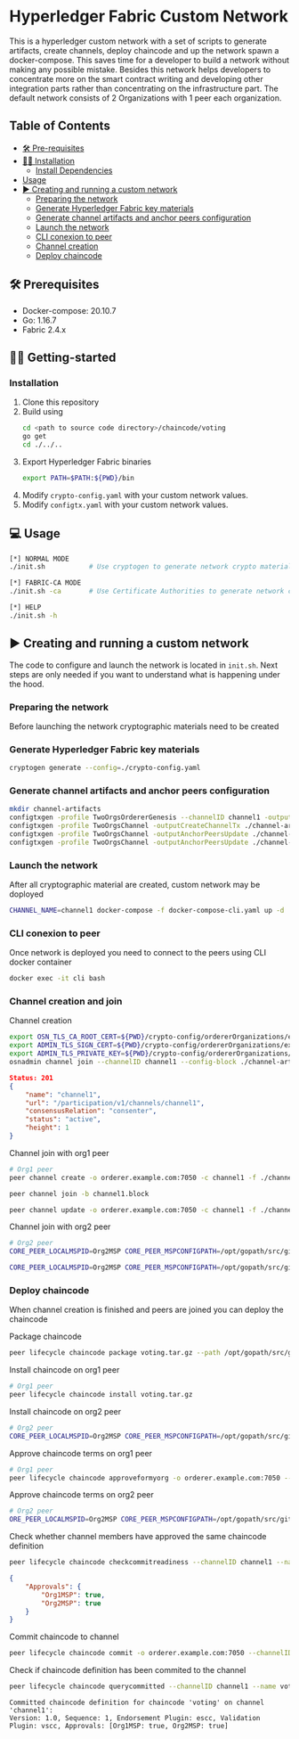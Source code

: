 # Hyperledger Fabric Custom Network

This is a hyperledger custom network with a set of scripts to generate artifacts, create channels, deploy chaincode and up the network spawn a docker-compose. This saves time for a developer to build a network without making any possible mistake. Besides this network helps developers to concentrate more on the smart contract writing and developing other integration parts rather than concentrating on the infrastructure part. The default network consists of 2 Organizations with 1 peer each organization.


## Table of Contents

- [🛠️ Pre-requisites](#🛠️-prequisites)
- [👨‍💻 Installation](#👨‍💻-getting-started)
  - [Install Dependencies](#installation)
- [Usage](#💻usage)
- [▶️ Creating and running a custom network](#▶️-creating-and-running-a-custom-network)
  - [Preparing the network](#preparing-the-network)  
  - [Generate Hyperledger Fabric key materials](#generate-hyperledger-fabric-key-materials)  
  - [Generate channel artifacts and anchor peers configuration](#generate-channel-artifacts-and-anchor-peers-configuration)  
  - [Launch the network](#launch-the-network)  
  - [CLI conexion to peer](#cli-conexion-to-peer)  
  - [Channel creation](#channel-creation)  
  - [Deploy chaincode](#deploy-chaincode)

## 🛠️ Prerequisites

- Docker-compose: 20.10.7
- Go: 1.16.7
- Fabric 2.4.x

## 👨‍💻 Getting-started

### Installation

1. Clone this repository
2. Build using 
    ```sh
    cd <path to source code directory>/chaincode/voting
    go get
    cd ./../..
    ```
3. Export Hyperledger Fabric binaries
    ```sh
    export PATH=$PATH:${PWD}/bin
    ``` 
4. Modify `crypto-config.yaml` with your custom network values.
5. Modify `configtx.yaml` with your custom network values.


## 💻 Usage

```sh
[*] NORMAL MODE
./init.sh           # Use cryptogen to generate network crypto materials 

[*] FABRIC-CA MODE
./init.sh -ca       # Use Certificate Authorities to generate network crypto materials

[*] HELP
./init.sh -h

```

## ▶️ Creating and running a custom network

The code to configure and launch the network is located in `init.sh`. Next steps are only needed if you want to understand what is happening under the hood.

### Preparing the network

Before launching the network cryptographic materials need to be created

### Generate Hyperledger Fabric key materials 

```sh
cryptogen generate --config=./crypto-config.yaml
```

### Generate channel artifacts and anchor peers configuration

```sh
mkdir channel-artifacts
configtxgen -profile TwoOrgsOrdererGenesis --channelID channel1 -outputBlock ./channel-artifacts/genesis_block.pb
configtxgen -profile TwoOrgsChannel -outputCreateChannelTx ./channel-artifacts/channel.tx --channelID channel1
configtxgen -profile TwoOrgsChannel -outputAnchorPeersUpdate ./channel-artifacts/Org1MSPanchors.tx --channelID channel1 -asOrg Org1MSP
configtxgen -profile TwoOrgsChannel -outputAnchorPeersUpdate ./channel-artifacts/Org2MSPanchors.tx --channelID channel1 -asOrg Org2MSP
```

### Launch the network

After all cryptographic material are created, custom network may be doployed

```sh
CHANNEL_NAME=channel1 docker-compose -f docker-compose-cli.yaml up -d
```

### CLI conexion to peer

Once network is deployed you need to connect to the peers using CLI docker container

```sh
docker exec -it cli bash
```

### Channel creation and join
Channel creation
```sh
export OSN_TLS_CA_ROOT_CERT=${PWD}/crypto-config/ordererOrganizations/example.com/tlsca/tlsca.example.com-cert.pem
export ADMIN_TLS_SIGN_CERT=${PWD}/crypto-config/ordererOrganizations/example.com/users/Admin@example.com/tls/client.crt
export ADMIN_TLS_PRIVATE_KEY=${PWD}/crypto-config/ordererOrganizations/example.com/users/Admin@example.com/tls/client.key
osnadmin channel join --channelID channel1 --config-block ./channel-artifacts/genesis_block.pb -o localhost:7049 --ca-file $OSN_TLS_CA_ROOT_CERT --client-cert $ADMIN_TLS_SIGN_CERT --client-key $ADMIN_TLS_PRIVATE_KEY
```

```json
Status: 201
{
	"name": "channel1",
	"url": "/participation/v1/channels/channel1",
	"consensusRelation": "consenter",
	"status": "active",
	"height": 1
}
```

Channel join with org1 peer
```sh
# Org1 peer
peer channel create -o orderer.example.com:7050 -c channel1 -f ./channel-artifacts/channel.tx --tls true --cafile /opt/gopath/src/github.com/hyperledger/fabric/peer/crypto/ordererOrganizations/example.com/tlsca/tlsca.example.com-cert.pem 

peer channel join -b channel1.block

peer channel update -o orderer.example.com:7050 -c channel1 -f ./channel-artifacts/Org1MSPanchors.tx --tls --cafile /opt/gopath/src/github.com/hyperledger/fabric/peer/crypto/ordererOrganizations/example.com/tlsca/tlsca.example.com-cert.pem
```

Channel join with org2 peer
```sh
# Org2 peer
CORE_PEER_LOCALMSPID=Org2MSP CORE_PEER_MSPCONFIGPATH=/opt/gopath/src/github.com/hyperledger/fabric/peer/crypto/peerOrganizations/org2.example.com/users/Admin@org2.example.com/msp CORE_PEER_ADDRESS=peer0.org2.example.com:7051 CORE_PEER_TLS_ROOTCERT_FILE=/opt/gopath/src/github.com/hyperledger/fabric/peer/crypto/peerOrganizations/org2.example.com/tlsca/tlsca.org2.example.com-cert.pem peer channel join -b ./channel1.block

CORE_PEER_LOCALMSPID=Org2MSP CORE_PEER_MSPCONFIGPATH=/opt/gopath/src/github.com/hyperledger/fabric/peer/crypto/peerOrganizations/org2.example.com/users/Admin@org2.example.com/msp CORE_PEER_ADDRESS=peer0.org2.example.com:7051 CORE_PEER_TLS_ROOTCERT_FILE=/opt/gopath/src/github.com/hyperledger/fabric/peer/crypto/peerOrganizations/org2.example.com/tlsca/tlsca.org2.example.com-cert.pem peer channel update -o orderer.example.com:7050 -c channel1 -f ./channel-artifacts/Org2MSPanchors.tx --tls --cafile /opt/gopath/src/github.com/hyperledger/fabric/peer/crypto/ordererOrganizations/example.com/tlsca/tlsca.example.com-cert.pem
``` 

### Deploy chaincode

When channel creation is finished and peers are joined you can deploy the chaincode

Package chaincode
```sh
peer lifecycle chaincode package voting.tar.gz --path /opt/gopath/src/github.com/chaincode/voting/ --lang golang --label voting_1.0
```

Install chaincode on org1 peer
```sh
# Org1 peer
peer lifecycle chaincode install voting.tar.gz
```

Install chaincode on org2 peer
```sh
# Org2 peer
CORE_PEER_LOCALMSPID=Org2MSP CORE_PEER_MSPCONFIGPATH=/opt/gopath/src/github.com/hyperledger/fabric/peer/crypto/peerOrganizations/org2.example.com/users/Admin@org2.example.com/msp CORE_PEER_ADDRESS=peer0.org2.example.com:7051 CORE_PEER_TLS_ROOTCERT_FILE=/opt/gopath/src/github.com/hyperledger/fabric/peer/crypto/peerOrganizations/org2.example.com/tlsca/tlsca.org2.example.com-cert.pem peer lifecycle chaincode install voting.tar.gz
```

Approve chaincode terms on org1 peer
```sh
# Org1 peer
peer lifecycle chaincode approveformyorg -o orderer.example.com:7050 --channelID channel1 --name voting --version 1.0 --package-id voting_1.0:9cd1e8c5f0e29fe5d4a45fddbfa539157d81629598d7f8c6a7d45a98c514e454 --sequence 1 --tls --cafile /opt/gopath/src/github.com/hyperledger/fabric/peer/crypto/ordererOrganizations/example.com/tlsca/tlsca.example.com-cert.pem
``` 

Approve chaincode terms on org2 peer
```sh
# Org2 peer
ORE_PEER_LOCALMSPID=Org2MSP CORE_PEER_MSPCONFIGPATH=/opt/gopath/src/github.com/hyperledger/fabric/peer/crypto/peerOrganizations/org2.example.com/users/Admin@org2.example.com/msp CORE_PEER_ADDRESS=peer0.org2.example.com:7051 CORE_PEER_TLS_ROOTCERT_FILE=/opt/gopath/src/github.com/hyperledger/fabric/peer/crypto/peerOrganizations/org2.example.com/tlsca/tlsca.org2.example.com-cert.pem peer lifecycle chaincode approveformyorg -o orderer.example.com:7050 --channelID channel1 --name voting --version 1.0 --package-id voting_1.0:9cd1e8c5f0e29fe5d4a45fddbfa539157d81629598d7f8c6a7d45a98c514e454 --sequence 1 --tls --cafile /opt/gopath/src/github.com/hyperledger/fabric/peer/crypto/ordererOrganizations/example.com/tlsca/tlsca.example.com-cert.pem
``` 

Check whether channel members have approved the same chaincode definition
```sh
peer lifecycle chaincode checkcommitreadiness --channelID channel1 --name voting --version 1.0 --sequence 1 --tls --cafile /opt/gopath/src/github.com/hyperledger/fabric/peer/crypto/ordererOrganizations/example.com/tlsca/tlsca.example.com-cert.pem --output json
```

```json
{
    "Approvals": {
        "Org1MSP": true,
        "Org2MSP": true
    }
}
```

Commit chaincode to channel
```sh
peer lifecycle chaincode commit -o orderer.example.com:7050 --channelID channel1 --name voting --version 1.0 --sequence 1 --tls --cafile /opt/gopath/src/github.com/hyperledger/fabric/peer/crypto/ordererOrganizations/example.com/tlsca/tlsca.example.com-cert.pem --peerAddresses peer0.org1.example.com:7051 --tlsRootCertFiles /opt/gopath/src/github.com/hyperledger/fabric/peer/crypto/peerOrganizations/org1.example.com/peers/peer0.org1.example.com/tls/ca.crt --peerAddresses peer0.org2.example.com:7051 --tlsRootCertFiles /opt/gopath/src/github.com/hyperledger/fabric/peer/crypto/peerOrganizations/org2.example.com/tlsca/tlsca.org2.example.com-cert.pem
```

Check if chaincode definition has been commited to the channel
```sh
peer lifecycle chaincode querycommitted --channelID channel1 --name voting --cafile /opt/gopath/src/github.com/hyperledger/fabric/peer/crypto/ordererOrganizations/example.com/tlsca/tlsca.example.com-cert.pem
```
```
Committed chaincode definition for chaincode 'voting' on channel 'channel1':
Version: 1.0, Sequence: 1, Endorsement Plugin: escc, Validation Plugin: vscc, Approvals: [Org1MSP: true, Org2MSP: true]
```